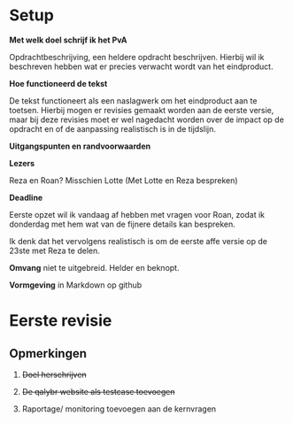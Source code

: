 # Setup

**Met welk doel schrijf ik het PvA**

Opdrachtbeschrijving, een heldere opdracht beschrijven. Hierbij wil ik beschreven hebben wat er precies verwacht wordt van het eindproduct.

**Hoe functioneerd de tekst**

De tekst functioneert als een naslagwerk om het eindproduct aan te toetsen. Hierbij mogen er revisies gemaakt worden aan de eerste versie, maar bij deze revisies moet er wel nagedacht worden over de impact op de opdracht en of de aanpassing realistisch is in de tijdslijn.

**Uitgangspunten en randvoorwaarden**

**Lezers**

Reza en Roan? Misschien Lotte (Met Lotte en Reza bespreken)

**Deadline**

Eerste opzet wil ik vandaag af hebben met vragen voor Roan, zodat ik donderdag met hem wat van de fijnere details kan bespreken.

Ik denk dat het vervolgens realistisch is om de eerste affe versie op de 23ste met Reza te delen.

**Omvang** niet te uitgebreid. Helder en beknopt.

**Vormgeving** in Markdown op github

# Eerste revisie

## Opmerkingen

1. ~~Doel herschrijven~~

2. ~~De qalybr website als testcase toevoegen~~

3. Raportage/ monitoring toevoegen aan de kernvragen
